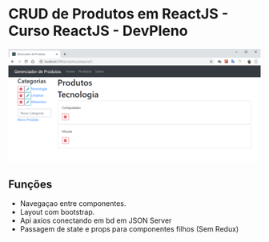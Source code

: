 # CRUD de Produtos em ReactJS - Curso ReactJS - DevPleno

![imagem com a tela do sistema](https://github.com/fabioindaiatuba/Produtos-DevPleno/raw/master/snapshots/tela1.png)

## Funções

* Navegaçao entre componentes.
* Layout com bootstrap.
* Api axios conectando em bd em JSON Server
* Passagem de state e props para componentes filhos (Sem Redux)
